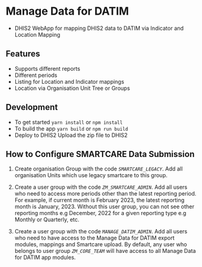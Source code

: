 # Manage Data for DATIM
 - DHIS2 WebApp for mapping DHIS2 data to DATIM via Indicator and Location Mapping
## Features
 - Supports different reports
 - Different periods
 - Listing for Location and Indicator mappings
 - Location via Organisation Unit Tree or Groups

## Development
 - To get started
    `yarn install` or `npm install`
 - To build the app
    `yarn build` or `npm run build`
 - Deploy to DHIS2
  Upload the zip file to DHIS2

## How to Configure SMARTCARE Data Submission
   1. Create organisation Group with the code *`SMARTCARE_LEGACY`*. 
   Add all organisation Units which use legacy smartcare to this group.

   2. Create a user group with the code *`ZM_SMARTCARE_ADMIN`*. 
   Add all users who need to access more periods other than the latest reporting period. For example, if current month is February 2023, the latest reporting month is January, 2023. Without this user group, you can not see other reporting months e.g December, 2022 for a given reporting type e.g Monthly or Quarterly, etc.

   3. Create a user group with the code *`MANAGE_DATIM_ADMIN`*. 
   Add all users who need to  have access to the Manage Data for DATIM export modules, mappings and Smartcare upload. By default, any user who belongs to user group *`ZM_CORE_TEAM`* will have access to all Manage Data for DATIM app modules.
